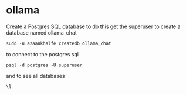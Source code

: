 # ollama

Create a Postgres SQL database to do this get the superuser to create a database named ollama_chat

```
sudo -u azaankhalfe createdb ollama_chat
```

to connect to the postgres sql

```
psql -d postgres -U superuser
```

and to see all databases
```
\l
```